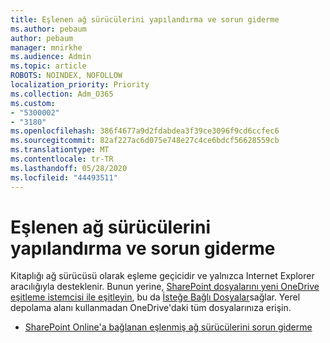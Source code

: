 ```yaml
---
title: Eşlenen ağ sürücülerini yapılandırma ve sorun giderme
ms.author: pebaum
author: pebaum
manager: mnirkhe
ms.audience: Admin
ms.topic: article
ROBOTS: NOINDEX, NOFOLLOW
localization_priority: Priority
ms.collection: Adm_O365
ms.custom:
- "5300002"
- "3180"
ms.openlocfilehash: 386f4677a9d2fdabdea3f39ce3096f9cd6ccfec6
ms.sourcegitcommit: 82af227ac6d075e748e27c4ce6bdcf56628559cb
ms.translationtype: MT
ms.contentlocale: tr-TR
ms.lasthandoff: 05/28/2020
ms.locfileid: "44493511"
---
```

# <a name="configure-and-troubleshoot-mapped-network-drives"></a>Eşlenen ağ sürücülerini yapılandırma ve sorun giderme

Kitaplığı ağ sürücüsü olarak eşleme geçicidir ve yalnızca Internet Explorer aracılığıyla desteklenir. Bunun yerine, [SharePoint dosyalarını yeni OneDrive eşitleme istemcisi ile eşitleyin](https://support.office.com/article/6de9ede8-5b6e-4503-80b2-6190f3354a88), bu da [İsteğe Bağlı Dosyalar](https://support.office.com/article/0e6860d3-d9f3-4971-b321-7092438fb38e)sağlar. Yerel depolama alanı kullanmadan OneDrive'daki tüm dosyalarınıza erişin.

- [SharePoint Online'a bağlanan eşlenmiş ağ sürücülerini sorun giderme](https://docs.microsoft.com/sharepoint/support/administration/troubleshoot-mapped-network-drives)
